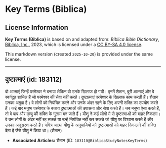 # Key Terms (Biblica)

## License Information

**Key Terms (Biblica)** is based on and adapted from: _Biblica Bible Dictionary_, [Biblica, Inc.](https://www.biblica.com/), 2023, which is licensed under a [CC BY-SA 4.0 license](https://creativecommons.org/licenses/by-sa/4.0/legalcode.en).

This markdown version (created `2025-10-20`) is provided under the same license.



--------------------------------

## दुष्टात्माएं (id: 183112)

वो आत्माएं जिन्हें परमेश्वर ने बनाया लेकिन वो उनके खिलाफ हो गयी। इनमें शैतान, बुरी आत्माएं और वे स्वर्गदूत शामिल हैं जो परमेश्वर की सेवा नहीं करते। दुष्टात्माएं परमेश्वर के खिलाफ काम करती हैं। शैतान उनका अगुवा है। वे लोगों को नियंत्रित करने और उनके अंदर रहने के लिए अपनी शक्ति का उपयोग करते हैं। कई बार मनुष्य परमेश्वर के बजाय दुष्टात्माओं की उपासना और सेवा करते हैं। जब मनुष्य ऐसा करते हैं, तो वे पाप और मृत्यु की शक्ति के गुलाम बन जाते हैं। यीशु ने कई लोगों मे से दुष्टात्माओं को बाहर निकाला। वे उन लोगों के अंदर नहीं रह सकते या उन्हें नियंत्रित नहीं कर सकते जो यीशु पर विश्वास करते हैं और उनका अनुसरण करते हैं। पवित्र आत्मा यीशु के अनुयायियों को दुष्टात्माओं को बाहर निकालने की शक्ति देता है जैसे यीशु ने किया था। (शैतान)

* **Associated Articles:** शैतान (ID: `183110@BiblicaStudyNotesKeyTerms`)

